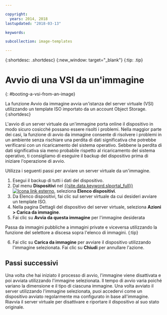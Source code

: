 ```yaml
---

copyright:
  years: 2014, 2018
lastupdated: "2018-03-13"

keywords:

subcollection: image-templates

---
```


{:shortdesc: .shortdesc}
{:new_window: target="_blank"}
{:tip: .tip}

# Avvio di una VSI da un'immagine
{: #booting-a-vsi-from-an-image}

La funzione Avvio da immagine avvia un'istanza del server virtuale (VSI) utilizzando un template ISO importato da un account
Object Storage.
{:shortdesc}

L'avvio di un server virtuale da un'immagine porta online il dispositivo in modo sicuro cosicché possano essere risolti i problemi. Nella maggior parte dei casi, la funzione di avvio da immagine consente di risolvere i problemi in un ambiente senza rischiare una perdita di dati significativa che potrebbe verificarsi con un ricaricamento del sistema operativo. Sebbene la perdita di dati significativa sia meno probabile rispetto al ricaricamento del sistema operativo, ti consigliamo di eseguire il backup del dispositivo prima di iniziare l'operazione di avvio.

Utilizza i seguenti passi per avviare un server virtuale da un'immagine.

1. Esegui il backup di tutti i dati del dispositivo.
2. Dal menu **Dispositivi** nel [{{site.data.keyword.slportal_full}} ![Icona link esterno](../../icons/launch-glyph.svg "Icona link esterno")](https://control.softlayer.com/), seleziona **Elenco dispositivi**.
3. Da Elenco dispositivi, fai clic sul server virtuale da cui desideri avviare un template ISO.
4. Nella pagina Dettagli del dispositivo del server virtuale, seleziona **Azioni > Carica da immagine**.
5. Fai clic su **Avvia da questa immagine** per l'immagine desiderata

  Passa da immagini pubbliche a immagini private e viceversa utilizzando la funzione del selettore a discesa sopra l'elenco di immagini.
  {:tip}

6. Fai clic su **Carica da immagine** per avviare il dispositivo utilizzando l'immagine selezionata. Fai clic su **Chiudi** per annullare l'azione.

## Passi successivi

Una volta che hai iniziato il processo di avvio, l'immagine viene disattivata e poi avviata utilizzando l'immagine selezionata. Il tempo di avvio varia poiché
variano la dimensione e il tipo di ciascuna immagine. Una volta avviato il server utilizzando l'immagine selezionata, puoi accedervi come un dispositivo avviato regolarmente ma configurato in base all'immagine. Riavvia il server virtuale per disattivare e riportare il dispositivo al suo stato originale.
